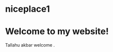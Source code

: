 # niceplace1
<!DOCTYPE html>
<html>
<head>
  <title>allahu akbar</title>
</head>
<body>

  <h1>Welcome to my website!</h1>
  <p>Tallahu akbar welcome .</p>

</body>
</html>
